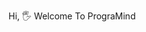 Hi, 🖐 Welcome To PrograMind
<h1 type = 'link' src="https://youtube.com/c/PrograMind>Youtube</>

<!---
programindz/programindz is a ✨ special ✨ repository because its `README.md` (this file) appears on your GitHub profile.
You can click the Preview link to take a look at your changes.
--->
